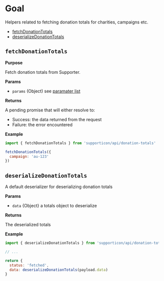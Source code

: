 # Goal

Helpers related to fetching donation totals for charities, campaigns etc.

- [fetchDonationTotals](#fetchdonationtotals)
- [deserializeDonationTotals](#deserializedonationtotals)


## `fetchDonationTotals`

**Purpose**

Fetch donation totals from Supporter.

**Params**

- `params` (Object) see [paramater list](../readme.md#availableparameters)

**Returns**

A pending promise that will either resolve to:

- Success: the data returned from the request
- Failure: the error encountered

**Example**

```javascript
import { fetchDonationTotals } from 'supporticon/api/donation-totals'

fetchDonationTotals({
  campaign: 'au-123'
})
```

## `deserializeDonationTotals`

A default deserializer for deserializing donation totals

**Params**

- `data` {Object} a totals object to deserialize

**Returns**

The deserialized totals

**Example**

```javascript
import { deserializeDonationTotals } from 'supporticon/api/donation-totals'

// ...

return {
  status: 'fetched',
  data: deserializeDonationTotals(payload.data)
}
```
